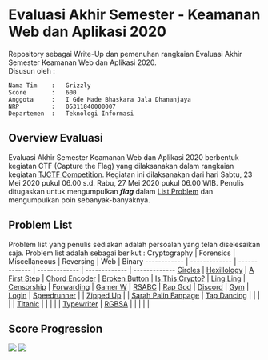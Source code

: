 # Evaluasi Akhir Semester - Keamanan Web dan Aplikasi 2020
Repository sebagai Write-Up dan pemenuhan rangkaian Evaluasi Akhir Semester Keamanan Web dan Aplikasi 2020. \
Disusun oleh :
```
Nama Tim    :   Grizzly
Score       :   600
Anggota     :   I Gde Made Bhaskara Jala Dhananjaya 
NRP         :   05311840000007 
Departemen  :   Teknologi Informasi
```

## Overview Evaluasi
Evaluasi Akhir Semester Keamanan Web dan Aplikasi 2020 berbentuk kegiatan CTF (Capture the Flag) yang dilaksanakan dalam rangkaian kegiatan [TJCTF Competition](https://tjctf.org/). Kegiatan ini dilaksanakan dari hari Sabtu, 23 Mei 2020 pukul 06.00 s.d. Rabu, 27 Mei 2020 pukul 06.00 WIB. Penulis ditugaskan untuk mengumpulkan ***flag*** dalam [List Problem](https://tjctf.org/chals/list) dan mengumpulkan poin sebanyak-banyaknya. 

## Problem List
Problem list yang penulis sediakan adalah persoalan yang telah diselesaikan saja. Problem list adalah sebagai berikut :
Cryptography | Forensics | Miscellaneous | Reversing | Web | Binary
------------ | ------------- | ------------- | ------------- | ------------- | -------------
[Circles]() | [Hexillology]() | [A First Step]() | [Chord Encoder]() | [Broken Button]() | 
[Is This Crypto?]() | [Ling Ling]() | [Censorship]() | [Forwarding]() | [Gamer W]() | 
[RSABC]() | [Rap God]() | [Discord]() | [Gym]() | [Login]() |
[Speedrunner]() |  | [Zipped Up]() |  | [Sarah Palin Fanpage]() |
[Tap Dancing]() |  |  |  |  | 
[Titanic]() |  |  |  |  | 
[Typewriter]() |
[RGBSA]() |  |  |  |  | 

## Score Progression
![](https://github.com/Bhaskaraa/EAS_Keamanan-Web-dan-Aplikasi_05311840000007/blob/master/Score/Score%201.PNG)
![](https://github.com/Bhaskaraa/EAS_Keamanan-Web-dan-Aplikasi_05311840000007/blob/master/Score/Score2.PNG)

